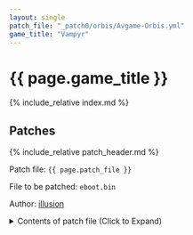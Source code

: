 ```yaml
---
layout: single
patch_file: "_patch0/orbis/Avgame-Orbis.yml"
game_title: "Vampyr"
---
```


# {{ page.game_title }}

{% include_relative index.md %}

<!--

Next Gen got a patch, why not old gen too? https://twitter.com/VampyrGame/status/1450779093868371968

Remember Me: Remastered when?

-->

## Patches

{% include_relative patch_header.md %}

Patch file: `{{ page.patch_file }}`

File to be patched: `eboot.bin`

Author: [illusion](https://twitter.com/illusion0002)

<details>
<summary>Contents of patch file (Click to Expand)</summary>

{% highlight yml %}
{% flexible_include {{ page.patch_file }} %}
{% endhighlight %}

</details>
